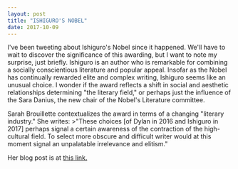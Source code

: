 ```yaml
---
layout: post
title: "ISHIGURO'S NOBEL"
date: 2017-10-09
---
```


I've been tweeting about Ishiguro's Nobel since it happened. We'll have to wait to discover the significance of this awarding, but I want to note my surprise, just briefly. Ishiguro is an author who is remarkable for combining a socially conscientious literature and popular appeal. Insofar as the Nobel has continually rewarded elite and complex writing, Ishiguro seems like an unusual choice. I wonder if the award reflects a  shift in social and aesthetic relationships determining "the literary field," or perhaps just the influence of the Sara Danius, the new chair of the Nobel's Literature committee. 

Sarah Brouillette contextualizes the award in terms of a changing "literary industry." She writes: >"These choices [of Dylan in 2016 and Ishiguro in 2017] perhaps signal a certain awareness of the contraction of the high-cultural field. To select more obscure and difficult writer would at this moment signal an unpalatable irrelevance and elitism." 

Her blog post is at [this link.](https://www.versobooks.com/blogs/3430-tragedy-mistaken-for-management-theory-on-kazuo-ishiguro-and-the-nobel-prize-in-literature)
